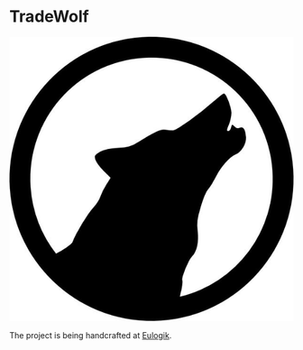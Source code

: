# TradeWolf

![alt tag](TradeWolf.jpg)

The project is being handcrafted at [Eulogik](http://eulogik.com).
